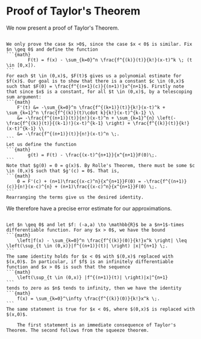 # Proof of Taylor's Theorem

We now present a proof of Taylor's Theorem. 
````{prf:proof} 

We only prove the case $x >0$, since the case $x < 0$ is similar. Fix $n \geq 0$ and define the function
```{math}
        F(t) = f(x) - \sum_{k=0}^n \frac{f^{(k)}(t)}{k!}(x-t)^k \; (t \in [0,x]). 
```
For each $t \in (0,x)$, $F(t)$ gives us a polynomial estimate for $f(x)$. Our goal is to show that there is a constant $c \in (0,x)$ such that $F(0) = \frac{f^{(n+1}(c)}{(n+1)!}x^{n+1}$. Firstly note that since $x$ is a constant, for all $t \in (0,x)$, by a telescoping sum argument:
```{math}
    F'(t) &= -\sum_{k=0}^n \frac{f^{(k+1)}(t)}{k!}(x-t)^k + \sum_{k=1}^n \frac{f^{(k)}(t)\cdot k}{k!}(x-t)^{k-1} \\
    &= -\frac{f^{(n+1)}(t)}{n!}(x-t)^n + \sum_{k=1}^{n} \left(-\frac{f^{(k)}(t)}{(k-1)!}(x-t)^{k-1} \right) + \frac{f^{(k)}(t)}{k!}(x-t)^{k-1} \\
    &= -\frac{f^{(n+1)}(t)}{n!}(x-t)^n \;.
```
Let us define the function 
```{math}
        g(t) = F(t) - \frac{(x-t)^{n+1}}{x^{n+1}}F(0)\;.
```
Note that $g(0) = 0 = g(x)$. By Rolle's Theorem, there must be some $c \in (0,x)$ such that $g'(c) = 0$. That is, 
```{math}
    0 = F'(c) + (n+1)\frac{(x-c)^n}{x^{n+1}}F(0) = -\frac{f^{(n+1)}(c)}{n!}(x-c)^{n} + (n+1)\frac{(x-c)^n}{x^{n+1}}F(0) \;.
```
Rearranging the terms give us the desired identity. 
````
We therefore have a precise error estimate for our approximations.     
````{prf:corollary} Error estimates for Taylor approximations

Let $n \geq 0$ and let $f: (-a,a) \to \mathbb{R}$ be a $n+1$-times differentiable function. For any $x > 0$, we have the bound 
```{math}
    \left|f(x) - \sum_{k=0}^n \frac{f^{(k)}(0)}{k!}x^k \right| \leq \left(\sup_{t \in (0,x)}|f^{(n+1)}(t)| \right) |x|^{n+1} \;. 
```
The same identity holds for $x < 0$ with $(0,x)$ replaced with $(x,0)$. In particular, if $f$ is an infinitely differentiable function and $x > 0$ is such that the sequence 
```{math}
    \left(\sup_{t \in (0,x)} |f^{(n+1)}(t)| \right)|x|^{n+1}
```
tends to zero as $n$ tends to infinity, then we have the identity 
```{math}
    f(x) = \sum_{k=0}^\infty \frac{f^{(k)}(0)}{k!}x^k \;. 
```
The same statement is true for $x < 0$, where $(0,x)$ is replaced with $(x,0)$.
````
````{prf:proof}
    The first statement is an immediate consequence of Taylor's Theorem. The second follows from the squeeze theorem. 
````